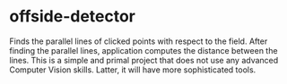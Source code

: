 # offside-detector
Finds the parallel lines of clicked points with respect to the field. After finding the parallel lines, application computes the distance between the lines. This is a simple and primal project that does not use any advanced Computer Vision skills. Latter, it will have more sophisticated tools.

